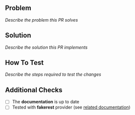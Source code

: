 ## Problem

_Describe the problem this PR solves_

## Solution

_Describe the solution this PR implements_

## How To Test

_Describe the steps required to test the changes_

## Additional Checks

- [ ] The **documentation** is up to date
- [ ] Tested with **fakerest** provider (see [related documentation](../doc/data-providers.md))
